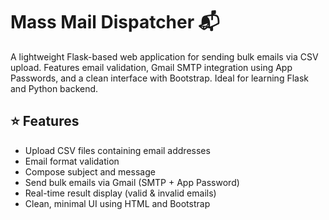 # Mass Mail Dispatcher 📬
A lightweight Flask-based web application for sending bulk emails via CSV upload. Features email validation, Gmail SMTP integration using App Passwords, and a clean interface with Bootstrap. Ideal for learning Flask and Python backend.
## ⭐ Features
- Upload CSV files containing email addresses
- Email format validation
- Compose subject and message
- Send bulk emails via Gmail (SMTP + App Password)
- Real-time result display (valid & invalid emails)
- Clean, minimal UI using HTML and Bootstrap
